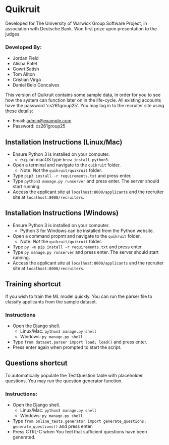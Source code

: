 # Quikruit

Developed for The University of Warwick Group Software Project, in association with Deutsche Bank. Won first prize upon presentation to the judges.

### Developed By:
* Jordan Field
* Alisha Patel
* Gowri Satish
* Tom Allton
* Cristian Virga
* Daniel Belo Goncalves 

This version of Quikruit contains some sample data, in order for you to see how the system can function later on in the life-cycle. All existing accounts have the password 'cs261group25'. You may log in to the recruiter site using these details:
* Email: admin@example.com
* Password: cs261group25

## Installation Instructions (Linux/Mac)
* Ensure Python 3 is installed on your computer.
    - e.g. on macOS type `brew install python3`.
* Open a terminal and navigate to the `quikruit` folder.
    - Note: _Not_ the `quikruit/quikruit` folder.
* Type `pip3 install -r requirements.txt` and press enter.
* Type `python3 manage.py runserver` and press enter. The server should start running.
* Access the applicant site at `localhost:8000/applicants` and the recruiter site at `localhost:8000/recruiters`.

## Installation Instructions (Windows)
* Ensure Python 3 is installed on your computer.
    - Python 3 for Windows can be installed from the Python website.
* Open a command propmt and navigate to the `quikruit` folder.
    - Note: _Not_ the `quikruit/quikruit` folder.
* Type `py -m pip install -r requirements.txt` and press enter.
* Type `py manage.py runserver` and press enter. The server should start running.
* Access the applicant site at `localhost:8000/applicants` and the recruiter site at `localhost:8000/recruiters`.

## Training shortcut
If you wish to train the ML model quickly. You can run the parser file to classify applicants from the sample dataset.

### Instructions
* Open the Django shell.
    - Linux/Mac: `python3 manage.py shell`
    - Windows: `py manage.py shell`
* Type `from dataset.parser import load; load()` and press enter.
* Press enter again when prompted to start the script.

## Questions shortcut
To automatically populate the TestQuestion table with placeholder questions. You may run the question generator function.

### Instructions:
* Open the Django shell.
    - Linux/Mac: `python3 manage.py shell`
    - Windows: `py manage.py shell`
* Type `from online_tests.generator import generate_questions; generate_questions()` and press enter.
* Press CTRL-C when You feel that sufficient questions have been generated.
